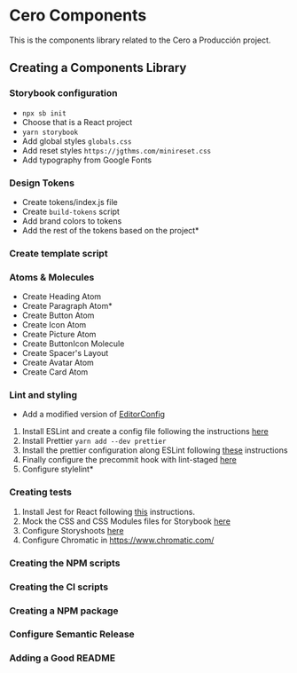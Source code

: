 # Cero Components
This is the components library related to the Cero a Producción project.

## Creating a Components Library
### Storybook configuration
- `npx sb init`
- Choose that is a React project
- `yarn storybook`
- Add global styles `globals.css`
- Add reset styles `https://jgthms.com/minireset.css`
- Add typography from Google Fonts
### Design Tokens
- Create tokens/index.js file
- Create `build-tokens` script
- Add brand colors to tokens
- Add the rest of the tokens based on the project*
### Create template script
### Atoms & Molecules
- Create Heading Atom
- Create Paragraph Atom*
- Create Button Atom
- Create Icon Atom
- Create Picture Atom
- Create ButtonIcon Molecule
- Create Spacer's Layout
- Create Avatar Atom
- Create Card Atom
### Lint and styling
- Add a modified version of [EditorConfig](https://github.com/airbnb/javascript/blob/master/.editorconfig)
1. Install ESLint and create a config file following the instructions [here](https://eslint.org/docs/user-guide/getting-started#installation-and-usage)
2. Install Prettier `yarn add --dev prettier`
3. Install the prettier configuration along ESLint following [these](https://github.com/prettier/eslint-plugin-prettier#recommended-configuration) instructions
4. Finally configure the precommit hook with lint-staged [here](https://prettier.io/docs/en/precommit.html#option-1-lint-stagedhttpsgithubcomokonetlint-staged)
5. Configure stylelint*
### Creating tests
1. Install Jest for React following [this](https://jestjs.io/docs/en/tutorial-react) instructions.
2. Mock the CSS and CSS Modules files for Storybook [here](https://jestjs.io/docs/en/webpack#mocking-css-modules)
3. Configure Storyshoots [here](https://storybook.js.org/docs/react/workflows/snapshot-testing)
4. Configure Chromatic in https://www.chromatic.com/
### Creating the NPM scripts
### Creating the CI scripts
### Creating a NPM package
### Configure Semantic Release
### Adding a Good README